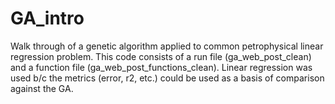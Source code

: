 # GA_intro
Walk through of a genetic algorithm applied to common petrophysical linear regression problem.
This code consists of a run file (ga_web_post_clean) and a function file (ga_web_post_functions_clean).
Linear regression was used b/c the metrics (error, r2, etc.) could be used as a basis of comparison against the GA.  
